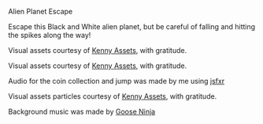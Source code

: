 Alien Planet Escape

Escape this Black and White alien planet, but be careful of falling and hitting the spikes along the way!

Visual assets courtesy of [Kenny Assets](https://kenney.nl/assets/1-bit-platformer-pack), with gratitude.

Visual assets courtesy of [Kenny Assets](https://kenney.nl/assets/pixel-platformer), with gratitude.

Audio for the coin collection and jump was made by me using [jsfxr](https://sfxr.me/)

Visual assets particles courtesy of [Kenny Assets](https://kenney.nl/assets/particle-pack), with gratitude.

Background music was made by [Goose Ninja](https://gooseninja.itch.io/space-music-pack)
